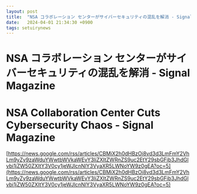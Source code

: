 ```yaml
---
layout: post
title:  "NSA コラボレーション センターがサイバーセキュリティの混乱を解消 - Signal Magazine"
date:   2024-04-01 21:34:30 +0900
tags: setuirynews 
---
```


# NSA コラボレーション センターがサイバーセキュリティの混乱を解消 - Signal Magazine



# NSA Collaboration Center Cuts Cybersecurity Chaos - Signal Magazine

[https://news.google.com/rss/articles/CBMiX2h0dHBzOi8vd3d3LmFmY2VhLm9yZy9zaWduYWwtbWVkaWEvY3liZXItZWRnZS9uc2EtY29sbGFib3JhdGlvbi1jZW50ZXItY3V0cy1jeWJlcnNlY3VyaXR5LWNoYW9z0gEA?oc=5](https://news.google.com/rss/articles/CBMiX2h0dHBzOi8vd3d3LmFmY2VhLm9yZy9zaWduYWwtbWVkaWEvY3liZXItZWRnZS9uc2EtY29sbGFib3JhdGlvbi1jZW50ZXItY3V0cy1jeWJlcnNlY3VyaXR5LWNoYW9z0gEA?oc=5)

